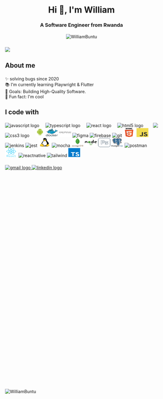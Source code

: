 <h1 align="center">Hi 👋, I'm William</h1>
<h3 align="center">A Software Engineer from Rwanda</h3>

###

<div align="center">
<img align="center" src="https://github-readme-stats.vercel.app/api?username=WilliamBuntu&hide=prs&show_icons=true&locale=en&theme=dracula" alt="WilliamBuntu" style="width: 320px; height: 150px; margin-top: -10px;" />


  
</div>


###

![](https://komarev.com/ghpvc/?username=WilliamBuntu0&color=brightgreen&style=for-the-badge&label=PROFILE+VISITS)

###

<h2 align="left">About me</h2>

###

<p align="left">✨ solving bugs since 2020<br>📚 I'm currently learning Playwright & Flutter <br>🎯 Goals: Building High-Quality Software.<br>🎲 Fun fact: I'm cool</p>

###

<h2 align="left">I code with</h2>

###

<img align="right" height="150" src="https://encrypted-tbn0.gstatic.com/images?q=tbn:ANd9GcSZH7FZAjAXRMT5qND0A3IEnIAIYP4GwvvEz82tAHlPQQ&s"  />

###

<div align="left">
  <img src="https://cdn.jsdelivr.net/gh/devicons/devicon/icons/javascript/javascript-original.svg" height="30" alt="javascript logo"  />
  <img width="12" />
  <img src="https://cdn.jsdelivr.net/gh/devicons/devicon/icons/typescript/typescript-original.svg" height="30" alt="typescript logo"  />
  <img width="12" />
  <img src="https://cdn.jsdelivr.net/gh/devicons/devicon/icons/react/react-original.svg" height="30" alt="react logo"  />
  <img width="12" />
  <img src="https://cdn.jsdelivr.net/gh/devicons/devicon/icons/html5/html5-original.svg" height="30" alt="html5 logo"  />
  <img width="12" />
  <img src="https://cdn.jsdelivr.net/gh/devicons/devicon/icons/css3/css3-original.svg" height="30" alt="css3 logo"  />
  <img width="12" />
  <img src="https://raw.githubusercontent.com/devicons/devicon/master/icons/android/android-original-wordmark.svg" alt="android" height="30"/>
  <img src="https://raw.githubusercontent.com/devicons/devicon/master/icons/docker/docker-original-wordmark.svg" alt="docker" width="40" height="30"/>
  <img src="https://raw.githubusercontent.com/devicons/devicon/master/icons/express/express-original-wordmark.svg" alt="express" width="40" height="30"/>
  <img src="https://www.vectorlogo.zone/logos/figma/figma-icon.svg" alt="figma" width="40" height="30"/>
  <img src="https://www.vectorlogo.zone/logos/firebase/firebase-icon.svg" alt="firebase" width="40" height="30"/> 
  <img src="https://www.vectorlogo.zone/logos/git-scm/git-scm-icon.svg" alt="git" width="40" height="30"/>
  <img src="https://raw.githubusercontent.com/devicons/devicon/master/icons/html5/html5-original-wordmark.svg" alt="html5" width="40" height="30"/>
  <img src="https://raw.githubusercontent.com/devicons/devicon/master/icons/javascript/javascript-original.svg" alt="javascript" width="40" height="30"/>
  <img src="https://www.vectorlogo.zone/logos/jenkins/jenkins-icon.svg" alt="jenkins" width="40" height="30"/>
  <img src="https://www.vectorlogo.zone/logos/jestjsio/jestjsio-icon.svg" alt="jest" width="40" height="30"/>
  <img src="https://raw.githubusercontent.com/devicons/devicon/master/icons/linux/linux-original.svg" alt="linux" width="40" height="30"/>
  <img src="https://www.vectorlogo.zone/logos/mochajs/mochajs-icon.svg" alt="mocha" width="40" height="30"/>
  <img src="https://raw.githubusercontent.com/devicons/devicon/master/icons/mongodb/mongodb-original-wordmark.svg" alt="mongodb" width="40" height="30"/>
  <img src="https://raw.githubusercontent.com/devicons/devicon/master/icons/nodejs/nodejs-original-wordmark.svg" alt="nodejs" width="40" height="30"/>
  <img src="https://raw.githubusercontent.com/devicons/devicon/master/icons/photoshop/photoshop-line.svg" alt="photoshop" width="40" height="30"/>
  <img src="https://raw.githubusercontent.com/devicons/devicon/master/icons/postgresql/postgresql-original-wordmark.svg" alt="postgresql" width="40" height="30"/> 
  <img src="https://www.vectorlogo.zone/logos/getpostman/getpostman-icon.svg" alt="postman" width="40" height="30"/>
  <img src="https://raw.githubusercontent.com/devicons/devicon/master/icons/react/react-original-wordmark.svg" alt="react" width="40" height="30"/>
  <img src="https://reactnative.dev/img/header_logo.svg" alt="reactnative" width="40" height="30"/>
  <img src="https://www.vectorlogo.zone/logos/tailwindcss/tailwindcss-icon.svg" alt="tailwind" width="40" height="30"/>
  <img src="https://raw.githubusercontent.com/devicons/devicon/master/icons/typescript/typescript-original.svg" alt="typescript" width="40" height="30"/>
   
  
  
</div>

###

<div align="left">
  <a href="mailto:williambuntu1@gmail.com" target="_blank">
  <img src="https://img.shields.io/static/v1?message=Gmail&logo=gmail&label=&color=D14836&logoColor=white&labelColor=&style=for-the-badge" height="35" alt="gmail logo"  />
</a>
<a href="https://www.linkedin.com/in/william-buntu-3845a9255/" target="_blank">
  <img src="https://img.shields.io/static/v1?message=LinkedIn&logo=linkedin&label=&color=0077B5&logoColor=white&labelColor=&style=for-the-badge" height="35" alt="linkedin logo" />
</a>

</div>

###

  <img align="left" src="https://github-readme-stats.vercel.app/api/top-langs?username=WilliamBuntu&show_icons=true&locale=en&layout=compact&theme=dracula" alt="WilliamBuntu" style="margin-right: -700px; height: 135px; margin-top: 700px;" />

###
